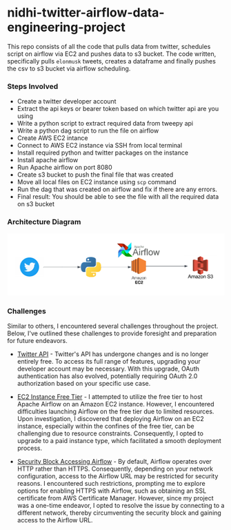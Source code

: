 # nidhi-twitter-airflow-data-engineering-project
This repo consists of all the code that pulls data from twitter, schedules script on airflow via EC2 and pushes data to s3 bucket. The code written, specifically pulls `elonmusk` tweets, creates a dataframe and finally pushes the csv to s3 bucket via airflow scheduling.

### Steps Involved

* Create a twitter developer account
* Extract the api keys or bearer token based on which twitter api are you using
* Write a python script to extract required data from tweepy api
* Write a python dag script to run the file on airflow 
* Create AWS EC2 intance 
* Connect to AWS EC2 instance via SSH from local terminal 
* Install required python and twitter packages on the instance
* Install apache airflow 
* Run Apache airflow on port 8080
* Create s3 bucket to push the final file that was created
* Move all local files on EC2 instance using `scp` command 
* Run the dag that was created on airflow and fix if there are any errors. 
* Final result: You should be able to see the file with all the required data on s3 bucket

### Architecture Diagram 
![Data Architecture](Twitter-Airflow-ETL-Data-Architecture.png)

### Challenges
Similar to others, I encountered several challenges throughout the project. Below, I've outlined these challenges to provide foresight and preparation for future endeavors.

* <u>Twitter API</u> - Twitter's API has undergone changes and is no longer entirely free. To access its full range of features, upgrading your developer account may be necessary. With this upgrade, OAuth authentication has also evolved, potentially requiring OAuth 2.0 authorization based on your specific use case.

* <u>EC2 Instance Free Tier</u> - I attempted to utilize the free tier to host Apache Airflow on an Amazon EC2 instance. However, I encountered difficulties launching Airflow on the free tier due to limited resources. Upon investigation, I discovered that deploying Airflow on an EC2 instance, especially within the confines of the free tier, can be challenging due to resource constraints. Consequently, I opted to upgrade to a paid instance type, which facilitated a smooth deployment process.

* <u>Security Block Accessing Airflow</u> - By default, Airflow operates over HTTP rather than HTTPS. Consequently, depending on your network configuration, access to the Airflow URL may be restricted for security reasons. I encountered such restrictions, prompting me to explore options for enabling HTTPS with Airflow, such as obtaining an SSL certificate from AWS Certificate Manager. However, since my project was a one-time endeavor, I opted to resolve the issue by connecting to a different network, thereby circumventing the security block and gaining access to the Airflow URL.